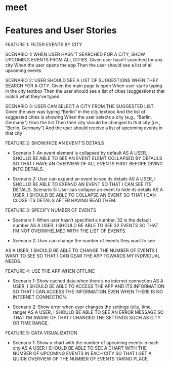 # meet

# Features and User Stories

FEATURE 1: FILTER EVENTS BY CITY

SCENARIO 1: WHEN USER HASN’T SEARCHED FOR A CITY, SHOW UPCOMING EVENTS FROM ALL CITIES.
Given user hasn’t searched for any city
When the user opens the app
Then the user should see a list of all upcoming events

SCENARIO 2: USER SHOULD SEE A LIST OF SUGGESTIONS WHEN THEY SEARCH FOR A CITY.
Given the main page is open
When user starts typing in the city textbox
Then the user should see a list of cities (suggestions) that match what they’ve typed

SCENARIO 3: USER CAN SELECT A CITY FROM THE SUGGESTED LIST.
Given the user was typing “Berlin” in the city textbox
And the list of suggested cities is showing
When the user selects a city (e.g., “Berlin, Germany”) from the list
Then their city should be changed to that city (i.e., “Berlin, Germany”)
And the user should receive a list of upcoming events in that city

FEATURE 2: SHOW/HIDE AN EVENT'S DETAILS
- Scenario 1: An event element is collapsed by default
AS A USER,
I SHOULD BE ABLE TO SEE AN EVENT ELEMT COLLAPSED BY DEFAULS
SO THAT I HAVE AN OVERVIEW OF ALL EVENTS FIRST BEFORE DIVING INTO DETAILS.

- Scenario 2: User can expand an event to see its details
AS A USER,
I SHOULD BE ABLE TO EXPAND AN EVENT
SO THAT I CAN SEE ITS DETAILS.
Scenario 3: User can collapse an event to hide its details
AS A USER,
I SHOULD BE ABLE TO COLLAPSE AN EVENT
SO THAT I CAN CLOSE ITS DETAILS AFTER HAVING READ THEM.

FEATURE 3: SPECIFY NUMBER OF EVENTS
- Scenario 1: When user hasn’t specified a number, 32 is the default number
AS A USER,
I SHOULD BE ABLE TO SEE 32 EVENTS
SO THAT I’M NOT OVERWHELMED WITH THE LIST OF EVENTS.

- Scenario 2: User can change the number of events they want to see

AS A USER,
I SHOULD BE ABLE TO CHANGE THE NUMBER OF EVENTS I WANT TO SEE
SO THAT I CAN GEAR THE APP TOWARDS MY INDIVIDUAL NEEDS.

FEATURE 4: USE THE APP WHEN OFFLINE
- Scenario 1: Show cached data when there’s no internet connection
AS A USER,
I SHOULD BE ABLE TO ACCESS THE APP AND ITS INFORMATION 
SO THAT I CAN ACCESS THE INFORMATION EVEN WHEN THERE IS NO INTERNET CONNECTION.

- Scenario 2: Show error when user changes the settings (city, time range)
AS A USER,
I SHOULD BE ABLE TO SEE AN ERROR MESSAGE
SO THAT I’M AWARE OF THAT I CHANGED THE SETTINGS SUCH AS CITY OR TIME RANGE.

FEATURE 5: DATA VISUALIZATION
- Scenario 1: Show a chart with the number of upcoming events in each city
AS A USER
I SHOULD BE ABLE TO SEE A CHART WITH THE NUMBER OF UPCOMING EVENTS IN EACH CITY
SO THAT I GET A QUICK OVERVIEW OF THE NUMBER OF EVENTS TAKING PLACE.




